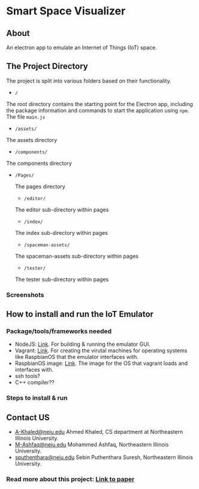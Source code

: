 # Smart Space Visualizer

## About

An electron app to emulate an Internet of Things (IoT) space.

## The Project Directory

The project is split into various folders based on their functionality.

- `/`

The root directory contains the starting point for the Electron app, including the package information and commands to start the application using `npm`. The file `main.js`

- `/assets/`

The assets directory

- `/components/`

The components directory

- `/Pages/`

  The pages directory

  - `/editor/`

  The editor sub-directory within pages

  - `/index/`

  The index sub-directory within pages

  - `/spaceman-assets/`

  The spaceman-assets sub-directory within pages

  - `/tester/`

  The tester sub-directory within pages

### Screenshots

## How to install and run the IoT Emulator

### Package/tools/frameworks needed

- NodeJS: [Link](https://nodejs.org/en/). For building & running the emulator GUI.
- Vagrant: [Link](https://www.vagrantup.com/downloads). For creating the virutal machines for operating systems like RaspbianOS that the emulator interfaces with.
- RaspbianOS image: [Link](https://www.raspberrypi.org/software/operating-systems/). The image for the OS that vagrant loads and interfaces with.
- ssh tools?
- C++ compiler??

### Steps to install & run

## Contact US

- A-Khaled@neiu.edu Ahmed Khaled, CS department at Northeastern Illinois University.
- M-Ashfaq@neiu.edu Mohammed Ashfaq, Northeastern Illinois University.
- sputhenthara@neiu.edu Sebin Puthenthara Suresh, Northeastern Illinois University.

### Read more about this project: [Link to paper](...)
